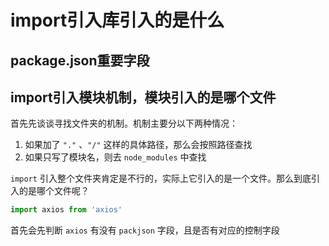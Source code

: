 # import引入库引入的是什么

## package.json重要字段



## import引入模块机制，模块引入的是哪个文件

首先先谈谈寻找文件夹的机制。机制主要分以下两种情况：

1. 如果加了 `"."` 、`"/"` 这样的具体路径，那么会按照路径查找
2. 如果只写了模块名，则去 `node_modules` 中查找

`import` 引入整个文件夹肯定是不行的，实际上它引入的是一个文件。那么到底引入的是哪个文件呢？

```js
import axios from 'axios'
```

首先会先判断 `axios` 有没有 `packjson` 字段，且是否有对应的控制字段